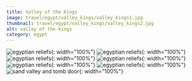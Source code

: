 ```yaml
---
title: Valley of the Kings
image: travel/egypt/valley_kings/valley_kings1.jpg
thumbnail: travel/egypt/valley_kings/valley_kings2.jpg
alt: valley of the kings
category: egypt
---
```


![egyptian reliefs](./assets/img/travel/egypt/valley_kings/valley_kings2.jpg){: width="100%"}
![egyptian reliefs](./assets/img/travel/egypt/valley_kings/valley_kings3.jpg){: width="100%"}
![egyptian reliefs](./assets/img/travel/egypt/valley_kings/valley_kings4.jpg){: width="100%"}
![egyptian reliefs](./assets/img/travel/egypt/valley_kings/valley_kings5.jpg){: width="100%"}
![egyptian reliefs](./assets/img/travel/egypt/valley_kings/valley_kings6.jpg){: width="100%"}
![egyptian reliefs](./assets/img/travel/egypt/valley_kings/valley_kings7.jpg){: width="100%"}
![sand valley and tomb door](./assets/img/travel/egypt/valley_kings/valley_kings8.jpg){: width="100%"}
